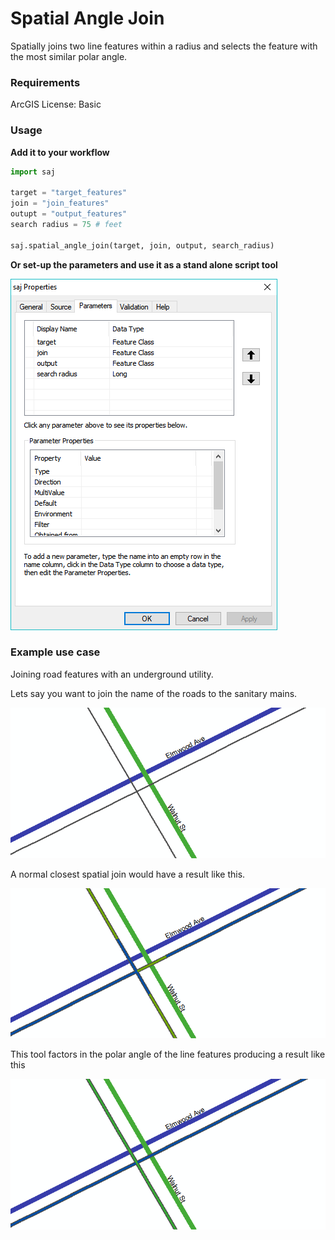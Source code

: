 # Spatial Angle Join
Spatially joins two line features within a radius and selects the feature with the most similar polar angle.

### Requirements

ArcGIS License: Basic

### Usage

**Add it to your workflow**

```python
import saj

target = "target_features"
join = "join_features"
outupt = "output_features"
search radius = 75 # feet

saj.spatial_angle_join(target, join, output, search_radius)
```

**Or set-up the parameters and use it as a stand alone script tool**

![Script Parameters](docs/parameters.png)





### Example use case

Joining road features with an underground utility.

Lets say you want to join the name of the roads to the sanitary mains. 

![Roads and Sewer](docs/roadsewer.png)

 A normal closest spatial join would have a result like this.

![Spatial Join Closest](docs/closest.png)

This tool factors in the polar angle of the line features producing a result like this

![spatial angle join](docs/saj.png)